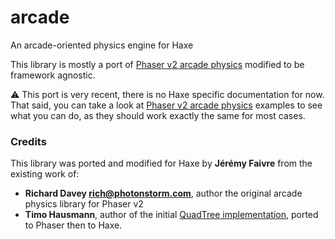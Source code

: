 # arcade

An arcade-oriented physics engine for Haxe

This library is mostly a port of [Phaser v2 arcade physics](https://phaser.io/examples/v2/category/arcade-physics) modified to be framework agnostic.

⚠ This port is very recent, there is no Haxe specific documentation for now. That said, you can take a look at [Phaser v2 arcade physics](https://phaser.io/examples/v2/category/arcade-physics) examples to see what you can do, as they should work exactly the same for most cases.

### Credits

This library was ported and modified for Haxe by **Jérémy Faivre** from the existing work of:

* **Richard Davey <rich@photonstorm.com>**, author the original arcade physics library for Phaser v2
* **Timo Hausmann**, author of the initial [QuadTree implementation](https://github.com/timohausmann/quadtree-js), ported to Phaser then to Haxe.
